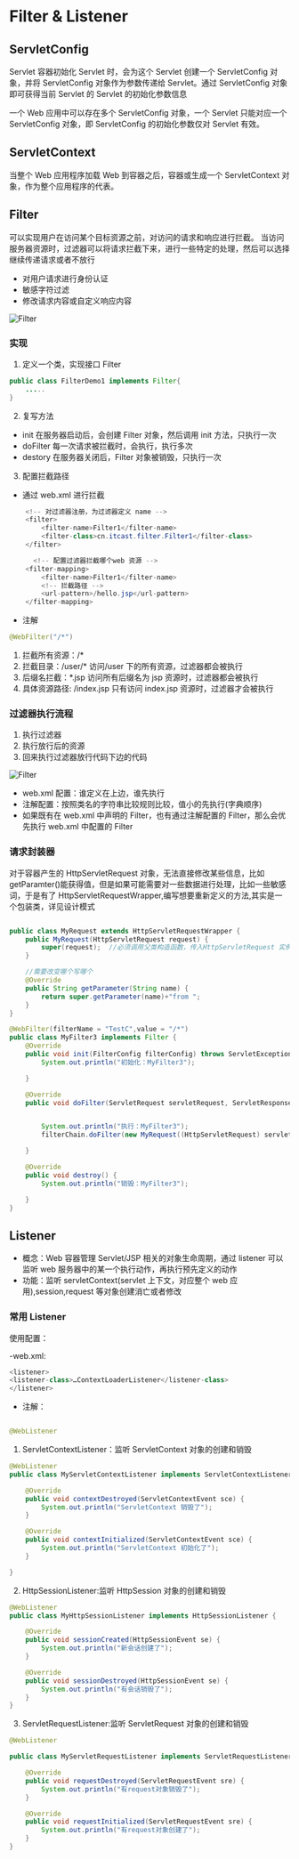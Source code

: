 # Filter & Listener

## ServletConfig

Servlet 容器初始化 Servlet 时，会为这个 Servlet 创建一个 ServletConfig 对象，并将 ServletConfig 对象作为参数传递给 Servlet。通过 ServletConfig 对象即可获得当前 Servlet 的 Servlet 的初始化参数信息

一个 Web 应用中可以存在多个 ServletConfig 对象，一个 Servlet 只能对应一个 ServletConfig 对象，即 ServletConfig 的初始化参数仅对 Servlet 有效。

## ServletContext

当整个 Web 应用程序加载 Web 到容器之后，容器或生成一个 ServletContext 对象，作为整个应用程序的代表。

## Filter

可以实现用户在访问某个目标资源之前，对访问的请求和响应进行拦截。
当访问服务器资源时，过滤器可以将请求拦截下来，进行一些特定的处理，然后可以选择继续传递请求或者不放行

- 对用户请求进行身份认证
- 敏感字符过滤
- 修改请求内容或自定义响应内容

![Filter](notes/Filter.png)

### 实现

1. 定义一个类，实现接口 Filter

```JAVA
public class FilterDemo1 implements Filter{
    .....
}
```

2. 复写方法

- init 在服务器启动后，会创建 Filter 对象，然后调用 init 方法，只执行一次
- doFilter 每一次请求被拦截时，会执行，执行多次
- destory 在服务器关闭后，Filter 对象被销毁，只执行一次

3. 配置拦截路径

- 通过 web.xml 进行拦截

```JAVA
    <!-- 对过滤器注册，为过滤器定义 name -->
    <filter>
        <filter-name>Filter1</filter-name>
        <filter-class>cn.itcast.filter.Filter1</filter-class>
    </filter>

      <!-- 配置过滤器拦截哪个web 资源 -->
    <filter-mapping>
        <filter-name>Filter1</filter-name>
        <!-- 拦截路径 -->
        <url-pattern>/hello.jsp</url-pattern>
    </filter-mapping>
```

- 注解

```JAVA
@WebFilter("/*")
```

1. 拦截所有资源：/\*
2. 拦截目录：/user/\* 访问/user 下的所有资源，过滤器都会被执行
3. 后缀名拦截：\*.jsp 访问所有后缀名为 jsp 资源时，过滤器都会被执行
4. 具体资源路径: /index.jsp 只有访问 index.jsp 资源时，过滤器才会被执行

### 过滤器执行流程

1. 执行过滤器
2. 执行放行后的资源
3. 回来执行过滤器放行代码下边的代码

![Filter](notes/FilterProcess.png)

- web.xml 配置：<filter-mapping>谁定义在上边，谁先执行
- 注解配置：按照类名的字符串比较规则比较，值小的先执行(字典顺序)
- 如果既有在 web.xml 中声明的 Filter，也有通过注解配置的 Filter，那么会优先执行 web.xml 中配置的 Filter

### 请求封装器

对于容器产生的 HttpServletRequest 对象，无法直接修改某些信息，比如 getParamter()能获得值，但是如果可能需要对一些数据进行处理，比如一些敏感词，于是有了 HttpServletRequestWrapper,编写想要重新定义的方法,其实是一个包装类，详见设计模式

```JAVA

public class MyRequest extends HttpServletRequestWrapper {
    public MyRequest(HttpServletRequest request) {
        super(request);  //必须调用父类构造函数，传入HttpServletRequest 实例
    }

    //需要改变哪个写哪个
    @Override
    public String getParameter(String name) {
        return super.getParameter(name)+"from ";
    }
}

```

```JAVA
@WebFilter(filterName = "TestC",value = "/*")
public class MyFilter3 implements Filter {
    @Override
    public void init(FilterConfig filterConfig) throws ServletException {
        System.out.println("初始化：MyFilter3");

    }

    @Override
    public void doFilter(ServletRequest servletRequest, ServletResponse servletResponse, FilterChain filterChain) throws IOException, ServletException {


        System.out.println("执行：MyFilter3");
        filterChain.doFilter(new MyRequest((HttpServletRequest) servletRequest), servletResponse);

    }

    @Override
    public void destroy() {
        System.out.println("销毁：MyFilter3");

    }
}


```

## Listener

- 概念：Web 容器管理 Servlet/JSP 相关的对象生命周期，通过 listener 可以监听 web 服务器中的某一个执行动作，再执行预先定义的动作
- 功能：监听 servletContext(servlet 上下文，对应整个 web 应用),session,request 等对象创建消亡或者修改

### 常用 Listener

使用配置：

-web.xml:

```JAVA
<listener>
<listener-class>…ContextLoaderListener</listener-class>
</listener>
```

- 注解：

```JAVA

@WebListener
```

1. ServletContextListener：监听 ServletContext 对象的创建和销毁

```JAVA
@WebListener
public class MyServletContextListener implements ServletContextListener {

    @Override
    public void contextDestroyed(ServletContextEvent sce) {
        System.out.println("ServletContext 销毁了");
    }

    @Override
    public void contextInitialized(ServletContextEvent sce) {
        System.out.println("ServletContext 初始化了");
    }

}

```

2. HttpSessionListener:监听 HttpSession 对象的创建和销毁

```JAVA
@WebListener
public class MyHttpSessionListener implements HttpSessionListener {

    @Override
    public void sessionCreated(HttpSessionEvent se) {
        System.out.println("新会话创建了");
    }

    @Override
    public void sessionDestroyed(HttpSessionEvent se) {
        System.out.println("有会话销毁了");
    }
}

```

3. ServletRequestListener:监听 ServletRequest 对象的创建和销毁

```JAVA
@WebListener

public class MyServletRequestListener implements ServletRequestListener {

    @Override
    public void requestDestroyed(ServletRequestEvent sre) {
        System.out.println("有request对象销毁了");
    }

    @Override
    public void requestInitialized(ServletRequestEvent sre) {
        System.out.println("有request对象创建了");
    }
}

```
